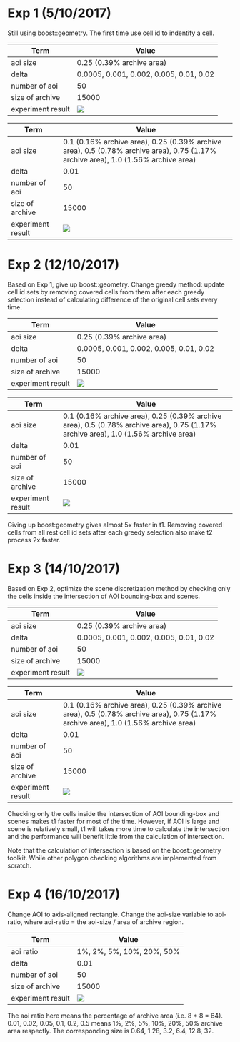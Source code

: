 # Exp 1 (5/10/2017)
Still using boost::geometry. The first time use cell id to indentify a cell.

|Term | Value |
|-|-|
|aoi size|0.25 (0.39% archive area)|
|delta| 0.0005, 0.001, 0.002, 0.005, 0.01, 0.02|
|number of aoi|50|
|size of archive|15000|
|experiment result|![](1/t-delta.png)|

|Term | Value |
|-|-|
|aoi size|0.1 (0.16% archive area), 0.25 (0.39% archive area), 0.5 (0.78% archive area), 0.75 (1.17% archive area), 1.0 (1.56% archive area)|
|delta| 0.01 |
|number of aoi|50|
|size of archive| 15000|
|experiment result|![](1/t-aoi_size.png)|

# Exp 2 (12/10/2017)
Based on Exp 1, give up boost::geometry. Change greedy method: update cell id sets by removing covered cells from them after each greedy selection instead of calculating difference of the original cell sets every time.

|Term | Value |
|-|-|
|aoi size|0.25 (0.39% archive area)|
|delta| 0.0005, 0.001, 0.002, 0.005, 0.01, 0.02|
|number of aoi|50|
|size of archive|15000|
|experiment result|![](2/t-delta.png)|

|Term | Value |
|-|-|
|aoi size|0.1 (0.16% archive area), 0.25 (0.39% archive area), 0.5 (0.78% archive area), 0.75 (1.17% archive area), 1.0 (1.56% archive area)|
|delta| 0.01 |
|number of aoi|50|
|size of archive| 15000|
|experiment result|![](2/t-aoi_size.png)|

Giving up boost:geometry gives almost 5x faster in t1. Removing covered cells from all rest cell id sets after each greedy selection also make t2 process 2x faster.

# Exp 3 (14/10/2017)
Based on Exp 2, optimize the scene discretization method by checking only the cells inside the intersection of AOI bounding-box and scenes.

|Term | Value |
|-|-|
|aoi size|0.25 (0.39% archive area)|
|delta| 0.0005, 0.001, 0.002, 0.005, 0.01, 0.02|
|number of aoi|50|
|size of archive|15000|
|experiment result|![](3/t-delta.png)|

|Term | Value |
|-|-|
|aoi size|0.1 (0.16% archive area), 0.25 (0.39% archive area), 0.5 (0.78% archive area), 0.75 (1.17% archive area), 1.0 (1.56% archive area)|
|delta| 0.01 |
|number of aoi|50|
|size of archive| 15000 |
|experiment result|![](3/t-aoi_size.png)|

Checking only the cells inside the intersection of AOI bounding-box and scenes makes t1 faster for most of the time. However, if AOI is large and scene is relatively small, t1 will takes more time to calculate the intersection and the performance will benefit little from the calculation of intersection.

Note that the calculation of intersection is based on the boost::geometry toolkit. While other polygon checking algorithms are implemented from scratch.

# Exp 4 (16/10/2017)
Change AOI to axis-aligned rectangle. Change the aoi-size variable to aoi-ratio, where aoi-ratio = the aoi-size / area of archive region.

|Term |Value |
|-|-|
|aoi ratio| 1%, 2%, 5%, 10%, 20%, 50% |
|delta| 0.01 |
|number of aoi|50|
|size of archive| 15000 |
|experiment result|![](4/t-aoi_ratio.png)|

The aoi ratio here means the percentage of archive area (i.e. 8 * 8 = 64). 0.01, 0.02, 0.05, 0.1, 0.2, 0.5 means 1%, 2%, 5%, 10%, 20%, 50% archive area respectly. The corresponding size is 0.64, 1.28, 3.2, 6.4, 12.8, 32.


